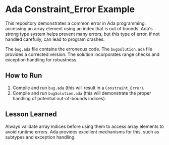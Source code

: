 # Ada Constraint_Error Example
This repository demonstrates a common error in Ada programming: accessing an array element using an index that is out of bounds.  Ada's strong type system helps prevent many errors, but this type of error, if not handled carefully, can lead to program crashes.

The `bug.ada` file contains the erroneous code. The `bugSolution.ada` file provides a corrected version.  The solution incorporates range checks and exception handling for robustness.

## How to Run

1.  Compile and run `bug.ada` (this will result in a `Constraint_Error`).
2.  Compile and run `bugSolution.ada` (this will demonstrate the proper handling of potential out-of-bounds indices).

## Lesson Learned
Always validate array indices before using them to access array elements to avoid runtime errors.  Ada provides excellent mechanisms for this, such as subtypes and exception handling.